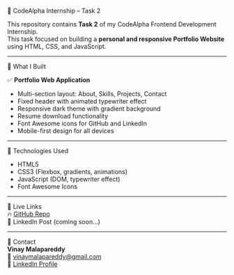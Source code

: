 🚀 CodeAlpha Internship – Task 2

This repository contains **Task 2** of my CodeAlpha Frontend Development Internship.  
This task focused on building a **personal and responsive Portfolio Website** using HTML, CSS, and JavaScript.

---

📌 What I Built

✅ **Portfolio Web Application**  
- Multi-section layout: About, Skills, Projects, Contact  
- Fixed header with animated typewriter effect  
- Responsive dark theme with gradient background  
- Resume download functionality  
- Font Awesome icons for GitHub and LinkedIn  
- Mobile-first design for all devices

---

🎨 Technologies Used
- HTML5  
- CSS3 (Flexbox, gradients, animations)  
- JavaScript (DOM, typewriter effect)  
- Font Awesome Icons

---

🔗 Live Links  
🔥 [GitHub Repo](https://github.com/Kalyan-5460/CodeAlpha_tasks/tree/main/task2_portfolio_site)  
💼 LinkedIn Post (coming soon...)

---

📧 Contact  
**Vinay Malapareddy**  
📩 vinaymalapareddy@gmail.com  
🔗 [LinkedIn Profile](https://www.linkedin.com/in/malapareddy-kalyan-venkat-vinay-12a41b292)
